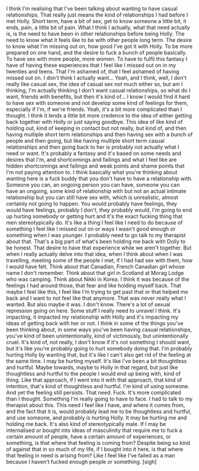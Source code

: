 ﻿I think I'm realising that I've been talking about wanting to have casual relationships.
That really just means the kind of relationships I had before I met Holly.
Short term, have a bit of sex, get to know someone a little bit, it ends, pain, a little
bit of pain.
What I think I actually, what that need actually is, is the need to have been in other relationships
before being Holly.
The need to know what it feels like to be with other people long term.
The desire to know what I'm missing out on, how good I've got it with Holly.
To be more prepared on one hand, and the desire to fuck a bunch of people basically.
To have sex with more people, more women.
To have to fulfil this fantasy I have of having these experiences that I feel like I missed
out on in my twenties and teens.
That I'm ashamed of, that I feel ashamed of having missed out on.
I don't think I actually want...
Yeah, and I think, well, I don't really like casual sex, the idea of casual sex not much
either so, but am I thinking, I'm actually thinking I don't want casual relationships,
so what do I want, friends with benefits, but then it's kind of...
I know I would find it hard to have sex with someone and not develop some kind of feelings
for them, especially if I'm, if we're friends.
Yeah, it's a bit more complicated than I thought.
I think it lends a little bit more credence to the idea of either getting back together
with Holly or just saying goodbye.
This idea of like kind of holding out, kind of keeping in contact but not really, but
kind of, and then having multiple short term relationships and then having sex with a bunch
of people and then going, but like having multiple short term casual relationships
and then going back to her is probably not actually what I need or want.
It's probably a fantasy and it's based on some needs and desires that I'm, and shortcomings
and failings and what I feel like are hidden shortcomings and failings and weak points
and shame points that I'm not paying attention to.
I think basically what you're thinking about wanting here is a fuck buddy that you don't
have to have a relationship with.
Someone you can, an ongoing person you can have, someone you can have an ongoing, some
kind of relationship with but not an actual intimate relationship but you can still have
sex with, which is unrealistic, almost certainly not going to happen.
You would probably have feelings, they would have feelings, probably I don't, they probably
would, I'm going to end up hurting somebody or getting hurt and it's the exact fucking
thing that men stereotypically do.
It's like a thing I feel like I need to do because of something I feel like I missed
out on or ways I wasn't good enough or something when I was younger.
I probably need to go talk to my therapist about that.
That's a big part of what's been holding me back with Dolly to be honest.
That desire to have that experience while we aren't together.
But when I really actually delve into that idea, when I think about when I was travelling,
meeting some of the people I met, if I had had sex with them, how I would have felt.
Think about that Canadian, French Canadian girl whose name I don't remember.
Think about that girl in Scotland at Morag Lodge who was camping.
Think about Nikki in Korea.
I think it was because of the feelings I had around those, that fear and like holding myself
back.
That maybe I feel like this, I feel like I'm trying to get past that or that helped me
back and I want to not feel like that anymore.
That was never really what I wanted.
But also maybe it was.
I don't know.
There's a lot of sexual repression going on here.
Some stuff I really need to unravel I think.
It's impacting, it impacted my relationship with Holly and it's impacting my ideas of getting
back with her or not.
I think in some of the things you've been thinking about, in some ways you've been having
casual relationships, you've kind of been unintentionally, kind of victimously, but
unintentionally cruel.
It's kind of, not really, I don't know if it's not something I should want, but it's
like you're probably going to hurt somebody doing that.
I'm probably hurting Holly by wanting that, but it's like I can't also get rid of the
feeling at the same time.
I may be hurting myself.
It's like I've been a bit thoughtless and hurtful.
Maybe towards, maybe to Holly in that regard, but just like thoughtless and hurtful to the
people I would end up being with, kind of thing.
Like that approach, if I went into it with that approach, that kind of intention, that's
kind of thoughtless and hurtful.
I'm kind of using someone.
And yet the feeling still persists.
That need.
Fuck.
It's more complicated than I thought.
Something I'm really going to have to face.
I had to talk to my therapist about this.
This need I feel like I have, and where it comes from, and the fact that it is, would
probably lead me to be thoughtless and hurtful, and use someone, and probably is hurting Holly.
It may be hurting me and holding me back.
It's also kind of stereotypically male.
If I may be internalised or bought into ideas of masculinity that require me to fuck a certain
amount of people, have a certain amount of experiences, or something, is that where that
feeling is coming from?
Despite being so kind of against that in so much of my life, if I bought into it here,
is that where that feeling in need is arising from?
Like I feel like I've failed as a man because I haven't fucked enough people or something.
[sigh]

